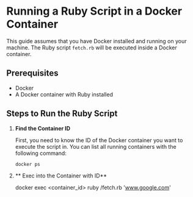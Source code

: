 # Running a Ruby Script in a Docker Container

This guide assumes that you have Docker installed and running on your machine. The Ruby script `fetch.rb` will be executed inside a Docker container.

## Prerequisites

- Docker
- A Docker container with Ruby installed

## Steps to Run the Ruby Script

1. **Find the Container ID**

   First, you need to know the ID of the Docker container you want to execute the script in. You can list all running containers with the following command:

   ```sh
   docker ps
2. ** Exec into the Container with ID**

   docker exec <container_id> ruby /fetch.rb 'www.google.com'
